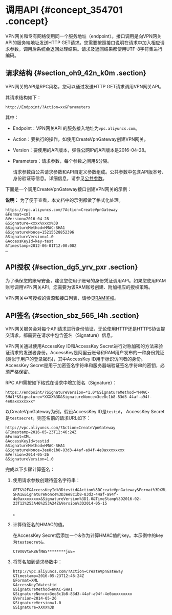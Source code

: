 # 调用API {#concept_354701 .concept}

VPN网关和专有网络使用同一个服务地址（endpoint）。接口调用是向VPN网关API的服务端地址发送HTTP GET请求。您需要按照接口说明在请求中加入相应请求参数，调用后系统会返回处理结果。请求及返回结果都使用UTF-8字符集进行编码。

## 请求结构 {#section_oh9_42n_k0m .section}

VPN网关的API是RPC风格，您可以通过发送HTTP GET请求调用VPN网关API。

其请求结构如下：

``` {#codeblock_cxj_4ce_kuw}
http://Endpoint/?Action=xx&Parameters
```

其中：

-   Endpoint：VPN网关API 的服务接入地址为`vpc.aliyuncs.com`。
-   Action：要执行的操作，如使用CreateVpnGateway创建VPN网关。
-   Version：要使用的API版本，弹性公网IP的API版本是2016-04-28。
-   Parameters：请求参数，每个参数之间用&分隔。

    请求参数由公共请求参数和API自定义参数组成。公共参数中包含API版本号、身份验证等信息。详细信息，请参见[公共参数](../../../../cn.zh-CN/API参考/公共参数.md#)。


下面是一个调用CreateVpnGateway接口创建VPN网关的示例：

**说明：** 为了便于查看，本文档中的示例都做了格式化处理。

``` {#codeblock_c2t_00w_ifn}
https://vpc.aliyuncs.com/?Action=CreateVpnGateway
&Format=xml
&Version=2016-04-28
&Signature=xxxx%xxxx%3D
&SignatureMethod=HMAC-SHA1
&SignatureNonce=15215528852396
&SignatureVersion=1.0
&AccessKeyId=key-test
&Timestamp=2012-06-01T12:00:00Z
…
```

## API授权 {#section_dg5_yrv_pxr .section}

为了确保您的账号安全，建议您使用子账号的身份凭证调用API。如果您使用RAM账号调用VPN网关API，您需要为该RAM账号创建、附加相应的授权策略。

VPN网关中可授权的资源和接口列表，请参见[RAM鉴权](../../../../cn.zh-CN/API参考/RAM鉴权.md#)。

## API签名 {#section_sbz_565_l4h .section}

VPN网关服务会对每个API请求进行身份验证，无论使用HTTP还是HTTPS协议提交请求，都需要在请求中包含签名（Signature）信息。

VPN网关通过使用AccessKey ID和AccessKey Secret进行对称加密的方法来验证请求的发送者身份。AccessKey是阿里云账号和RAM用户发布的一种身份凭证\(类似于用户的登录密码\)，其中AccessKey ID用于标识访问者的身份。AccessKey Secret是用于加密签名字符串和服务器端验证签名字符串的密钥，必须严格保密。

RPC API需按如下格式在请求中增加签名（Signature）：

`https://endpoint/?SignatureVersion=*1.0*&SignatureMethod=*HMAC-SHA1*&Signature=*XXXX%3D&SignatureNonce=3ee8c1b8-83d3-44af-a94f-4e0axxxxxxxx*`

以CreateVpnGateway为例，假设AccessKey ID是`testid`， AccessKey Secret是`testsecret`，则签名前的请求URL如下：

``` {#codeblock_ymo_8xb_ocj}
http://vpc.aliyuncs.com/?Action=CreateVpnGateway
&Timestamp=2016-05-23T12:46:24Z
&Format=XML
&AccessKeyId=testid
&SignatureMethod=HMAC-SHA1
&SignatureNonce=3ee8c1b8-83d3-44af-a94f-4e0axxxxxxxx
&Version=2014-05-26
&SignatureVersion=1.0
```

完成以下步骤计算签名：

1.  使用请求参数创建待签名字符串：

    ``` {#codeblock_qky_psb_y4i}
    GET&%2F&AccessKeyId%3Dtestid&Action%3DCreateVpnGateway&Format%3DXML&SignatureMethod%3DHMAC-SHA1&SignatureNonce%3D3ee8c1b8-83d3-44af-a94f-4e0axxxxxxxx&SignatureVersion%3D1.0&TimeStamp%3D2016-02-23T12%253A46%253A24Z&Version%3D2014-05-15
    ```

    。

2.  计算待签名的HMAC的值。

    在AccessKey Secret后添加一个&作为计算HMAC值的key。本示例中的key为`testsecret&`。

    ``` {#codeblock_ahy_s0f_jx2}
    CT9X0VtwR86fNWS********juE=
    ```

3.  将签名加到请求参数中：

    ``` {#codeblock_fo1_3fd_ars}
    http://vpc.aliyuncs.com/?Action=CreateVpnGateway
    &Timestamp=2016-05-23T12:46:24Z
    &Format=XML
    &AccessKeyId=testid
    &SignatureMethod=HMAC-SHA1
    &SignatureNonce=3ee8c1b8-83d3-44af-a94f-4e0axxxxxxxx
    &Version=2014-05-26
    &SignatureVersion=1.0
    &Signature=XXXX%3D
    ```


